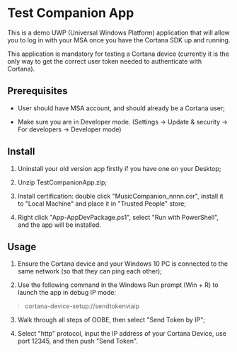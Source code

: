 # Test Companion App

This is a demo UWP (Universal Windows Platform) application that will allow you to log in with your MSA once you have the Cortana SDK up and running.

This application is mandatory for testing a Cortana device (currently it is the only way to get the correct user token needed to authenticate with Cortana).

## Prerequisites

- User should have MSA account, and should already be a Cortana user;

- Make sure you are in Developer mode. (Settings -> Update & security -> For developers -> Developer mode)

## Install

1. Uninstall your old version app firstly if you have one on your Desktop;

2. Unzip TestCompanionApp.zip;

3. Install certification: double click "MusicCompanion_nnnn.cer", install it to "Local Machine" and place it in "Trusted People" store;

4. Right click "App-AppDevPackage.ps1", select "Run with PowerShell", and the app will be installed.

## Usage

1. Ensure the Cortana device and your Windows 10 PC is connected to the same network (so that they can ping each other);

2. Use the following command in the Windows Run prompt (Win + R) to launch the app in debug IP mode:
> cortana-device-setup://sendtokenviaip

3. Walk through all steps of OOBE, then select "Send Token by IP";

4. Select "http" protocol, input the IP address of your Cortana Device, use port 12345, and then push "Send Token".
